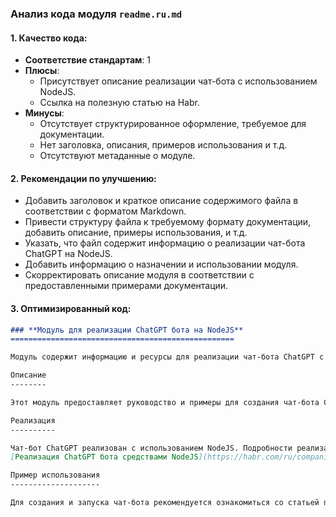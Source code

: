 ### **Анализ кода модуля `readme.ru.md`**

#### **1. Качество кода**:
- **Соответствие стандартам**: 1
- **Плюсы**:
    - Присутствует описание реализации чат-бота с использованием NodeJS.
    - Ссылка на полезную статью на Habr.
- **Минусы**:
    - Отсутствует структурированное оформление, требуемое для документации.
    - Нет заголовка, описания, примеров использования и т.д.
    - Отсутствуют метаданные о модуле.

#### **2. Рекомендации по улучшению**:
- Добавить заголовок и краткое описание содержимого файла в соответствии с форматом Markdown.
- Привести структуру файла к требуемому формату документации, добавить описание, примеры использования, и т.д.
- Указать, что файл содержит информацию о реализации чат-бота ChatGPT на NodeJS.
- Добавить информацию о назначении и использовании модуля.
- Скорректировать описание модуля в соответствии с предоставленными примерами документации.

#### **3. Оптимизированный код**:

```markdown
### **Модуль для реализации ChatGPT бота на NodeJS**
==================================================

Модуль содержит информацию и ресурсы для реализации чат-бота ChatGPT с использованием NodeJS.

Описание
--------

Этот модуль предоставляет руководство и примеры для создания чат-бота ChatGPT на основе NodeJS. Включает ссылку на статью, описывающую процесс реализации.

Реализация
----------

Чат-бот ChatGPT реализован с использованием NodeJS. Подробности реализации можно найти в статье:
[Реализация ChatGPT бота средствами NodeJS](https://habr.com/ru/companies/selectel/articles/731692/)

Пример использования
--------------------

Для создания и запуска чат-бота рекомендуется ознакомиться со статьей по ссылке выше. В статье подробно описаны шаги по настройке и запуску бота.